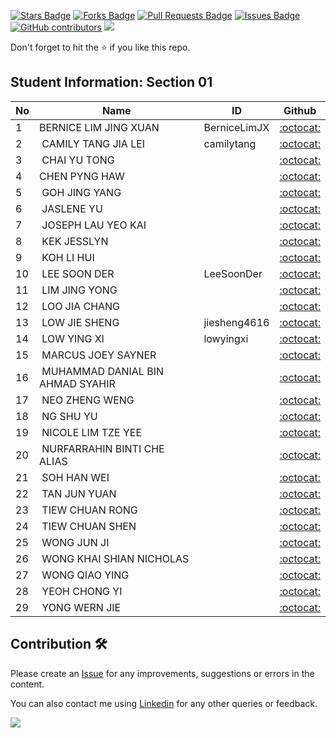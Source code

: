 <a href="https://github.com/drshahizan/software-engineering/stargazers"><img src="https://img.shields.io/github/stars/drshahizan/software-engineering" alt="Stars Badge"/></a>
<a href="https://github.com/drshahizan/software-engineering/network/members"><img src="https://img.shields.io/github/forks/drshahizan/software-engineering" alt="Forks Badge"/></a>
<a href="https://github.com/drshahizan/software-engineering/pulls"><img src="https://img.shields.io/github/issues-pr/drshahizan/software-engineering" alt="Pull Requests Badge"/></a>
<a href="https://github.com/drshahizan/software-engineering"><img src="https://img.shields.io/github/issues/drshahizan/software-engineering" alt="Issues Badge"/></a>
<a href="https://github.com/drshahizan/software-engineering/graphs/contributors"><img alt="GitHub contributors" src="https://img.shields.io/github/contributors/drshahizan/software-engineering?color=2b9348"></a>
![](https://visitor-badge.glitch.me/badge?page_id=drshahizan/software-engineering)

Don't forget to hit the :star: if you like this repo.

## Student Information: Section 01

| No | Name | ID |  Github |
| ----- | ----- | ------ | :------: |
| 1 | BERNICE LIM JING XUAN | BerniceLimJX | [:octocat:](https://github.com/BerniceLimJX) |
| 2 |  CAMILY TANG JIA LEI | camilytang | [:octocat:](https://github.com/camilytang) |
| 3 |  CHAI YU TONG | | [:octocat:](https://github.com/) |
| 4 | CHEN PYNG HAW | | [:octocat:](https://github.com/) |
| 5 |  GOH JING YANG | | [:octocat:](https://github.com/) |
| 6 |  JASLENE YU | | [:octocat:](https://github.com/) |
| 7 |  JOSEPH LAU YEO KAI | | [:octocat:](https://github.com/) |
| 8 |  KEK JESSLYN | | [:octocat:](https://github.com/) |
| 9 |  KOH LI HUI | | [:octocat:](https://github.com/) |
| 10 |  LEE SOON DER | LeeSoonDer | [:octocat:](https://github.com/LeeSoonDer) |
| 11 |  LIM JING YONG | | [:octocat:](https://github.com/) |
| 12 |  LOO JIA CHANG | | [:octocat:](https://github.com/) |
| 13 |  LOW JIE SHENG | jiesheng4616 | [:octocat:](https://github.com/jiesheng4616) |
| 14|  LOW YING XI | lowyingxi | [:octocat:](https://github.com/lowyingxi) |
| 15 |  MARCUS JOEY SAYNER | | [:octocat:](https://github.com/) |
| 16 |  MUHAMMAD DANIAL BIN AHMAD SYAHIR | | [:octocat:](https://github.com/) |
| 17 |  NEO ZHENG WENG | | [:octocat:](https://github.com/) |
| 18 |  NG SHU YU | | [:octocat:](https://github.com/) |
| 19 |  NICOLE LIM TZE YEE | | [:octocat:](https://github.com/) |
| 20 |  NURFARRAHIN BINTI CHE ALIAS | | [:octocat:](https://github.com/) |
| 21 |  SOH HAN WEI | | [:octocat:](https://github.com/) |
| 22 |  TAN JUN YUAN | | [:octocat:](https://github.com/) |
| 23 |  TIEW CHUAN RONG | | [:octocat:](https://github.com/) |
| 24 |  TIEW CHUAN SHEN | | [:octocat:](https://github.com/) |
| 25 |  WONG JUN JI | | [:octocat:](https://github.com/) |
| 26 |  WONG KHAI SHIAN NICHOLAS | | [:octocat:](https://github.com/) |
| 27 |  WONG QIAO YING | | [:octocat:](https://github.com/) |
| 28 |  YEOH CHONG YI | | [:octocat:](https://github.com/) |
| 29 |  YONG WERN JIE | | [:octocat:](https://github.com/) |

## Contribution 🛠️
Please create an [Issue](https://github.com/drshahizan/software-engineering/issues) for any improvements, suggestions or errors in the content.

You can also contact me using [Linkedin](https://www.linkedin.com/in/drshahizan/) for any other queries or feedback.

![](https://visitor-badge.glitch.me/badge?page_id=drshahizan)


